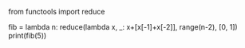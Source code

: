from functools import reduce
 
fib = lambda n: reduce(lambda x, _: x+[x[-1]+x[-2]],
                                 range(n-2), [0, 1])
 
print(fib(5))

